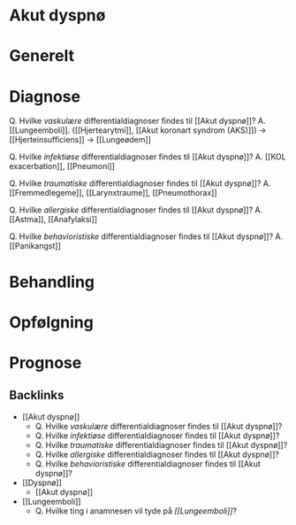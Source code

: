 # Akut dyspnø
# Generelt

# Diagnose
Q. Hvilke *vaskulære* differentialdiagnoser findes til [[Akut dyspnø]]?
A. [[Lungeemboli]]. ([[Hjertearytmi]], [[Akut koronart syndrom (AKS)]]) -> [[Hjerteinsufficiens]] -> [[Lungeødem]]

Q. Hvilke *infektiøse* differentialdiagnoser findes til [[Akut dyspnø]]?
A. [[KOL exacerbation]], [[Pneumoni]]

Q. Hvilke *traumatiske* differentialdiagnoser findes til [[Akut dyspnø]]?
A. [[Fremmedlegeme]], [[Larynxtraume]], [[Pneumothorax]]

Q. Hvilke *allergiske* differentialdiagnoser findes til [[Akut dyspnø]]?
A. [[Astma]], [[Anafylaksi]]

Q. Hvilke *behavioristiske* differentialdiagnoser findes til [[Akut dyspnø]]?
A. [[Panikangst]]

# Behandling

# Opfølgning

# Prognose

## Backlinks
* [[Akut dyspnø]]
	* Q. Hvilke *vaskulære* differentialdiagnoser findes til [[Akut dyspnø]]?
	* Q. Hvilke *infektiøse* differentialdiagnoser findes til [[Akut dyspnø]]?
	* Q. Hvilke *traumatiske* differentialdiagnoser findes til [[Akut dyspnø]]?
	* Q. Hvilke *allergiske* differentialdiagnoser findes til [[Akut dyspnø]]?
	* Q. Hvilke *behavioristiske* differentialdiagnoser findes til [[Akut dyspnø]]?
* [[Dyspnø]]
	* [[Akut dyspnø]]
* [[Lungeemboli]]
	* Q. Hvilke ting i anamnesen vil tyde på *[[Lungeemboli]]*? 

<!-- #anki/tag/med/gp #anki/deck/Medicine #anki/tag/med/Cardiology #anki/tag/med/Lung medicine# -->

<!-- {BearID:F6094708-C541-4B3D-A33B-78CB6265FCFA-62757-00006B52731A28C9} -->
